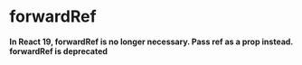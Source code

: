 # forwardRef

**In React 19, forwardRef is no longer necessary. Pass ref as a prop instead. forwardRef is deprecated**

